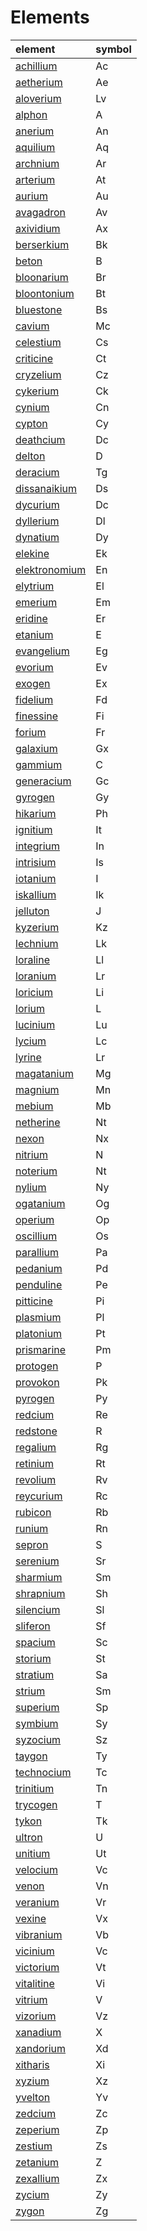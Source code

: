 # Elements

| element | symbol |
| :------ | :----- |
| [achillium](elements/achillium.md) | Ac |
| [aetherium](elements/aetherium.md) | Ae |
| [aloverium](elements/aloverium.md) | Lv |
| [alphon](elements/alphon.md) | A |
| [anerium](elements/anerium.md) | An |
| [aquilium](elements/aquilium.md) | Aq |
| [archnium](elements/archnium.md) | Ar |
| [arterium](elements/arterium.md) | At |
| [aurium](elements/aurium.md) | Au |
| [avagadron](elements/avagadron.md) | Av |
| [axividium](elements/axividium.md) | Ax |
| [berserkium](elements/berserkium.md) | Bk |
| [beton](elements/beton.md) | B |
| [bloonarium](elements/bloonarium.md) | Br |
| [bloontonium](elements/bloontonium.md) | Bt |
| [bluestone](elements/bluestone.md) | Bs |
| [cavium](elements/cavium.md) | Mc |
| [celestium](elements/celestium.md) | Cs |
| [criticine](elements/criticine.md) | Ct |
| [cryzelium](elements/cryzelium.md) | Cz |
| [cykerium](elements/cykerium.md) | Ck |
| [cynium](elements/cynium.md) | Cn |
| [cypton](elements/cypton.md) | Cy |
| [deathcium](elements/deathcium.md) | Dc |
| [delton](elements/delton.md) | D |
| [deracium](elements/deracium.md) | Tg |
| [dissanaikium](elements/dissanaikium.md) | Ds |
| [dycurium](elements/dycurium.md) | Dc |
| [dyllerium](elements/dyllerium.md) | Dl |
| [dynatium](elements/dynatium.md) | Dy |
| [elekine](elements/elekine.md) | Ek |
| [elektronomium](elements/elektronomium.md) | En |
| [elytrium](elements/elytrium.md) | El |
| [emerium](elements/emerium.md) | Em |
| [eridine](elements/eridine.md) | Er |
| [etanium](elements/etanium.md) | E |
| [evangelium](elements/evangelium.md) | Eg |
| [evorium](elements/evorium.md) | Ev |
| [exogen](elements/exogen.md) | Ex |
| [fidelium](elements/fidelium.md) | Fd |
| [finessine](elements/finessine.md) | Fi |
| [forium](elements/forium.md) | Fr |
| [galaxium](elements/galaxium.md) | Gx |
| [gammium](elements/gammium.md) | C |
| [generacium](elements/generacium.md) | Gc |
| [gyrogen](elements/gyrogen.md) | Gy |
| [hikarium](elements/hikarium.md) | Ph |
| [ignitium](elements/ignitium.md) | It |
| [integrium](elements/integrium.md) | In |
| [intrisium](elements/intrisium.md) | Is |
| [iotanium](elements/iotanium.md) | I |
| [iskallium](elements/iskallium.md) | Ik |
| [jelluton](elements/jelluton.md) | J |
| [kyzerium](elements/kyzerium.md) | Kz |
| [lechnium](elements/lechnium.md) | Lk |
| [loraline](elements/loraline.md) | Ll |
| [loranium](elements/loranium.md) | Lr |
| [loricium](elements/loricium.md) | Li |
| [lorium](elements/lorium.md) | L |
| [lucinium](elements/lucinium.md) | Lu |
| [lycium](elements/lycium.md) | Lc |
| [lyrine](elements/lyrine.md) | Lr |
| [magatanium](elements/magatanium.md) | Mg |
| [magnium](elements/magnium.md) | Mn |
| [mebium](elements/mebium.md) | Mb |
| [netherine](elements/netherine.md) | Nt |
| [nexon](elements/nexon.md) | Nx |
| [nitrium](elements/nitrium.md) | N |
| [noterium](elements/noterium.md) | Nt |
| [nylium](elements/nylium.md) | Ny |
| [ogatanium](elements/ogatanium.md) | Og |
| [operium](elements/operium.md) | Op |
| [oscillium](elements/oscillium.md) | Os |
| [parallium](elements/parallium.md) | Pa |
| [pedanium](elements/pedanium.md) | Pd |
| [penduline](elements/penduline.md) | Pe |
| [pitticine](elements/pitticine.md) | Pi |
| [plasmium](elements/plasmium.md) | Pl |
| [platonium](elements/platonium.md) | Pt |
| [prismarine](elements/prismarine.md) | Pm |
| [protogen](elements/protogen.md) | P |
| [provokon](elements/provokon.md) | Pk |
| [pyrogen](elements/pyrogen.md) | Py |
| [redcium](elements/redcium.md) | Re |
| [redstone](elements/redstone.md) | R |
| [regalium](elements/regalium.md) | Rg |
| [retinium](elements/retinium.md) | Rt |
| [revolium](elements/revolium.md) | Rv |
| [reycurium](elements/reycurium.md) | Rc |
| [rubicon](elements/rubicon.md) | Rb |
| [runium](elements/runium.md) | Rn |
| [sepron](elements/sepron.md) | S |
| [serenium](elements/serenium.md) | Sr |
| [sharmium](elements/sharmium.md) | Sm |
| [shrapnium](elements/shrapnium.md) | Sh |
| [silencium](elements/silencium.md) | Sl |
| [sliferon](elements/sliferon.md) | Sf |
| [spacium](elements/spacium.md) | Sc |
| [storium](elements/storium.md) | St |
| [stratium](elements/stratium.md) | Sa |
| [strium](elements/strium.md) | Sm |
| [superium](elements/superium.md) | Sp |
| [symbium](elements/symbium.md) | Sy |
| [syzocium](elements/syzocium.md) | Sz |
| [taygon](elements/taygon.md) | Ty |
| [technocium](elements/technocium.md) | Tc |
| [trinitium](elements/trinitium.md) | Tn |
| [trycogen](elements/trycogen.md) | T |
| [tykon](elements/tykon.md) | Tk |
| [ultron](elements/ultron.md) | U |
| [unitium](elements/unitium.md) | Ut |
| [velocium](elements/velocium.md) | Vc |
| [venon](elements/venon.md) | Vn |
| [veranium](elements/veranium.md) | Vr |
| [vexine](elements/vexine.md) | Vx |
| [vibranium](elements/vibranium.md) | Vb |
| [vicinium](elements/vicinium.md) | Vc |
| [victorium](elements/victorium.md) | Vt |
| [vitalitine](elements/vitalitine.md) | Vi |
| [vitrium](elements/vitrium.md) | V |
| [vizorium](elements/vizorium.md) | Vz |
| [xanadium](elements/xanadium.md) | X |
| [xandorium](elements/xandorium.md) | Xd |
| [xitharis](elements/xitharis.md) | Xi |
| [xyzium](elements/xyzium.md) | Xz |
| [yvelton](elements/yvelton.md) | Yv |
| [zedcium](elements/zedcium.md) | Zc |
| [zeperium](elements/zeperium.md) | Zp |
| [zestium](elements/zestium.md) | Zs |
| [zetanium](elements/zetanium.md) | Z |
| [zexallium](elements/zexallium.md) | Zx |
| [zycium](elements/zycium.md) | Zy |
| [zygon](elements/zygon.md) | Zg |
